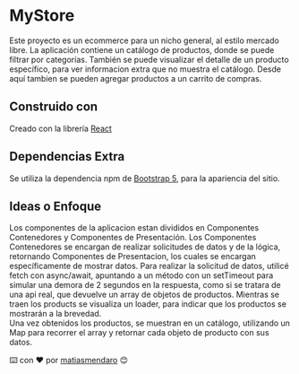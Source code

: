 # MyStore

Este proyecto es un ecommerce para un nicho general, al estilo mercado libre. 
La aplicación contiene un catálogo de productos, donde se puede filtrar por categorías. 
También se puede visualizar el detalle de un producto específico, para ver informacion extra que no muestra el catálogo. Desde aquí tambien se pueden agregar productos a un carrito de compras.



## Construido con

Creado con la librería [React](https://es.reactjs.org/)


## Dependencias Extra

Se utiliza la dependencia npm de [Bootstrap 5](https://www.npmjs.com/package/bootstrap), para la apariencia del sitio. 


## Ideas o Enfoque

Los componentes de la aplicacion estan divididos en Componentes Contenedores y Componentes de Presentación. 
Los Componentes Contenedores se encargan de realizar solicitudes de datos y de la lógica, retornando Componentes de Presentacion, los cuales se encargan específicamente de mostrar datos.
Para realizar la solicitud de datos, utilicé fetch con async/await, apuntando a un método con un setTimeout para simular una demora de 2 segundos en la respuesta, como si se tratara de una api real, que devuelve un array de objetos de productos.
Mientras se traen los products se visualiza un loader, para indicar que los productos se mostrarán a la brevedad.  
Una vez obtenidos los productos, se muestran en un catálogo, utilizando un Map para recorrer el array y retornar cada objeto de producto con sus datos. 




⌨️ con ❤️ por [matiasmendaro](https://github.com/matiasmendaro) 😊